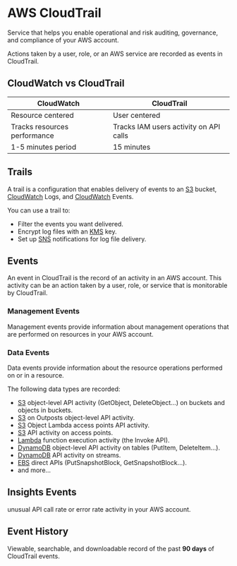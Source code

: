 # AWS CloudTrail

Service that helps you enable operational and risk auditing, governance, and compliance of your AWS account.

Actions taken by a user, role, or an AWS service are recorded as events in CloudTrail.

## CloudWatch vs CloudTrail

| CloudWatch                   | CloudTrail                             |
| ---------------------------- | -------------------------------------- |
| Resource centered            | User centered                          |
| Tracks resources performance | Tracks IAM users activity on API calls |
| 1-5 minutes period           | 15 minutes                             |

## Trails

A trail is a configuration that enables delivery of events to an [S3](S3.md) bucket, [CloudWatch](CloudWatch.md) Logs, and [CloudWatch](CloudWatch.md) Events.

You can use a trail to:
- Filter the events you want delivered.
- Encrypt log files with an [KMS](KMS.md) key.
- Set up [SNS](SNS.md) notifications for log file delivery.

## Events

An event in CloudTrail is the record of an activity in an AWS account. This activity can be an action taken by a user, role, or service that is monitorable by CloudTrail.

### Management Events

Management events provide information about management operations that are performed on resources in your AWS account.

### Data Events

Data events provide information about the resource operations performed on or in a resource.

The following data types are recorded:

- [S3](S3.md) object-level API activity (GetObject, DeleteObject...) on buckets and objects in buckets.
- [S3](S3.md) on Outposts object-level API activity.
- [S3](S3.md) Object Lambda access points API activity.
- [S3](S3.md) API activity on access points.
- [Lambda](Lambda.md) function execution activity (the Invoke API).
- [DynamoDB](DynamoDB.md) object-level API activity on tables (PutItem, DeleteItem...).
- [DynamoDB](DynamoDB.md) API activity on streams.
- [EBS](EBS.md) direct APIs (PutSnapshotBlock, GetSnapshotBlock...).
- and more...

## Insights Events

unusual API call rate or error rate activity in your AWS account.

## Event History

Viewable, searchable, and downloadable record of the past **90 days** of CloudTrail events.